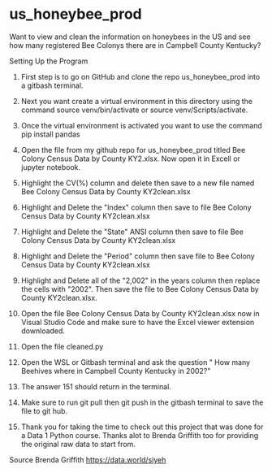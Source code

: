 # us_honeybee_prod
Want to view and clean the information on honeybees in the US and see how many registered Bee Colonys there are in Campbell County Kentucky? 

Setting Up the Program

1) First step is to go on GitHub  and clone the repo us_honeybee_prod into a gitbash terminal.

2) Next you want create a virtual environment in this directory using the command source venv/bin/activate or source venv/Scripts/activate.

3) Once the virtual environment is activated you want to use the command pip install pandas 

4) Open the file from my github repo for us_honeybee_prod titled Bee Colony Census Data by County KY2.xlsx. Now open it in Excell or jupyter notebook.

5) Highlight the CV(%) column and delete then save to a new file named Bee Colony Census Data by County KY2clean.xlsx 

6) Highlight and Delete the "Index" column then save to file Bee Colony Census Data by County KY2clean.xlsx

7) Highlight and Delete the "State" ANSI column then save to file Bee Colony Census Data by County KY2clean.xlsx

8) Highlight and Delete the "Period" column then save file to Bee Colony Census Data by County KY2clean.xlsx

9) Highlight and Delete all of the "2,002" in the years column then replace the cells with "2002".  Then save the file to Bee Colony Census Data by County KY2clean.xlsx.

10) Open the file Bee Colony Census Data by County KY2clean.xlsx now in Visual Studio Code and make sure to have the Excel viewer extension downloaded.
  
11) Open the file cleaned.py

12) Open the WSL or Gitbash terminal and ask the question " How many Beehives where in Campbell County Kentucky in 2002?"

13) The answer 151 should return in the terminal.

14) Make sure to run git pull then git push in the gitbash terminal to save the file to git hub.

15) Thank you for taking the time to check out this project that was done for a Data 1 Python course.  Thanks alot to Brenda Griffith too for providing the original raw data to start from.

Source
Brenda Griffith
https://data.world/siyeh
